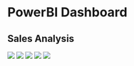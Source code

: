 # PowerBI Dashboard

## Sales Analysis

<image src="/resources/1.jpg"/>

<image src="/resources/2.jpg"/>

<image src="/resources/3.jpg"/>

<image src="/resources/4.jpg"/>

<image src="/resources/5.jpg"/>
